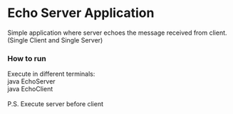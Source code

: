# Echo Server Application
Simple application where server echoes the message received from client.<br>
(Single Client and Single Server)

<h3>How to run</h3>
Execute in different terminals:<br>
java EchoServer<br>
java EchoClient<br>
<br>
P.S. Execute server before client

